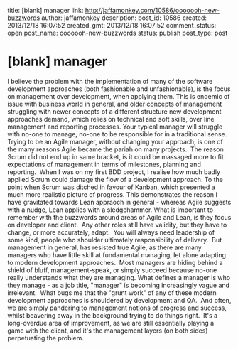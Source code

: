 title: [blank] manager
link: http://jaffamonkey.com/10586/ooooooh-new-buzzwords
author: jaffamonkey
description: 
post_id: 10586
created: 2013/12/18 16:07:52
created_gmt: 2013/12/18 16:07:52
comment_status: open
post_name: ooooooh-new-buzzwords
status: publish
post_type: post

# [blank] manager

I believe the problem with the implementation of many of the software development approaches (both fashionable and unfashionable), is the focus on management over development, when applying them. This is endemic of issue with business world in general, and older concepts of management struggling with newer concepts of a different structure new development approaches demand, which relies on technical and soft skills, over line management and reporting processes. Your typical manager will struggle with no-one to manage, no-one to be responsible for in a traditional sense. Trying to be an Agile manager, without changing your approach, is one of the many reasons Agile became the pariah on many projects.  The reason Scrum did not end up in same bracket, is it could be massaged more to fit expectations of management in terms of milestones, planning and reporting.  When I was on my first BDD project, I realise how much badly applied Scrum could damage the flow of a development approach. To the point when Scrum was ditched in favour of Kanban, which presented a much more realistic picture of progress. This demonstrates the reason I have gravitated towards Lean appraoch in general - whereas Agile suggests with a nudge, Lean applies with a sledgehammer. What is important to remember with the buzzwords around areas of Agile and Lean, is they focus on developer and client.  Any other roles still have validity, but they have to change, or more accurately, adapt.  You will always need leadership of some kind, people who shoulder ultimately responsibility of delivery.  But management in general, has resisted true Agile, as there are many managers who have little skill at fundamental managing, let alone adapting to modern development approaches.  Most managers are hiding behind a shield of bluff, management-speak, or simply succeed because no-one really understands what they are managing. What defines a manager is who they manage - as a job title, "manager" is becoming increasingly vague and irrelevant.  What bugs me that the "grunt work" of any of these modern development approaches is shouldered by development and QA.  And often, we are simply pandering to management notions of progress and success, whilst beavering away in the background trying to do things right.  It's a long-overdue area of improvement, as we are still essentially playing a game with the client, and it's the management layers (on both sides) perpetuating the problem.